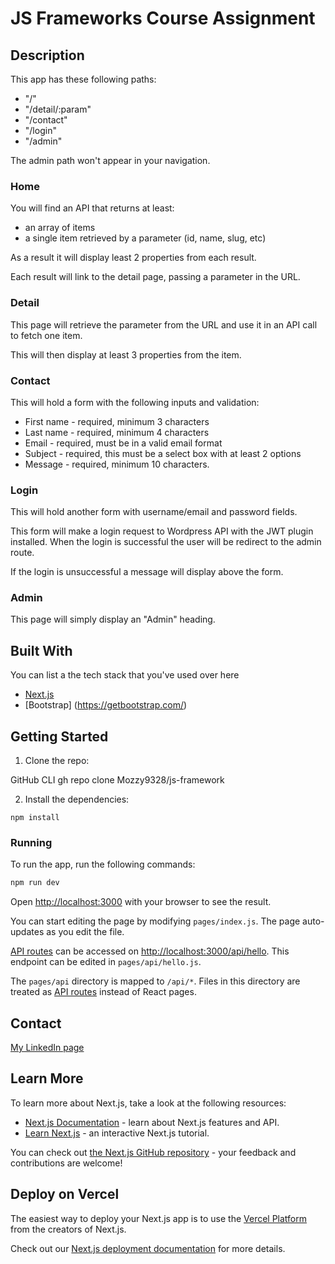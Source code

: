 # JS Frameworks Course Assignment

## Description

This app has these following paths:

- "/"
- "/detail/:param"
- "/contact"
- "/login"
- "/admin"

The admin path won't appear in your navigation.

### Home

You will find an API that returns at least:

- an array of items
- a single item retrieved by a parameter (id, name, slug, etc)

As a result it will display least 2 properties from each result.

Each result will link to the detail page, passing a parameter in the URL.

### Detail

This page will retrieve the parameter from the URL and use it in an API call to fetch one item.

This will then display at least 3 properties from the item.

### Contact

This will hold a form with the following inputs and validation:

- First name - required, minimum 3 characters
- Last name - required, minimum 4 characters
- Email - required, must be in a valid email format
- Subject - required, this must be a select box with at least 2 options
- Message - required, minimum 10 characters.

### Login

This will hold another form with username/email and password fields.

This form will make a login request to Wordpress API with the JWT plugin installed. When the login is successful the user will be redirect to the admin route.

If the login is unsuccessful a message will display above the form.

### Admin

This page will simply display an "Admin" heading.

## Built With

You can list a the tech stack that you've used over here

- [Next.js](https://nextjs.org/)
- [Bootstrap] (https://getbootstrap.com/)

## Getting Started

1. Clone the repo:

GitHub CLI
gh repo clone Mozzy9328/js-framework

2. Install the dependencies:

```
npm install
```

### Running

To run the app, run the following commands:

```bash
npm run dev
```

Open [http://localhost:3000](http://localhost:3000) with your browser to see the result.

You can start editing the page by modifying `pages/index.js`. The page auto-updates as you edit the file.

[API routes](https://nextjs.org/docs/api-routes/introduction) can be accessed on [http://localhost:3000/api/hello](http://localhost:3000/api/hello). This endpoint can be edited in `pages/api/hello.js`.

The `pages/api` directory is mapped to `/api/*`. Files in this directory are treated as [API routes](https://nextjs.org/docs/api-routes/introduction) instead of React pages.

## Contact

[My LinkedIn page](www.linkedin.com/in/msalesforce)

## Learn More

To learn more about Next.js, take a look at the following resources:

- [Next.js Documentation](https://nextjs.org/docs) - learn about Next.js features and API.
- [Learn Next.js](https://nextjs.org/learn) - an interactive Next.js tutorial.

You can check out [the Next.js GitHub repository](https://github.com/vercel/next.js/) - your feedback and contributions are welcome!

## Deploy on Vercel

The easiest way to deploy your Next.js app is to use the [Vercel Platform](https://vercel.com/new?utm_medium=default-template&filter=next.js&utm_source=create-next-app&utm_campaign=create-next-app-readme) from the creators of Next.js.

Check out our [Next.js deployment documentation](https://nextjs.org/docs/deployment) for more details.

